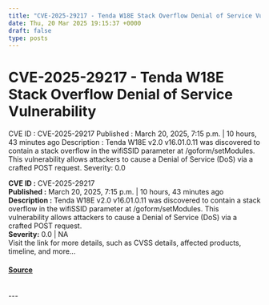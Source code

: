 ```yaml
---
title: "CVE-2025-29217 - Tenda W18E Stack Overflow Denial of Service Vulnerability"
date: Thu, 20 Mar 2025 19:15:37 +0000
draft: false
type: posts
---
```

# CVE-2025-29217 - Tenda W18E Stack Overflow Denial of Service Vulnerability





 CVE ID : CVE-2025-29217 Published : March 20, 2025, 7:15 p.m. | 10 hours, 43 minutes ago Description : Tenda W18E v2.0 v16.01.0.11 was discovered to contain a stack overflow in the wifiSSID parameter at /goform/setModules. This vulnerability allows attackers to cause a Denial of Service (DoS) via a crafted POST request. Severity: 0.0

**CVE ID :** CVE-2025-29217  
**Published :** March 20, 2025, 7:15 p.m. | 10 hours, 43 minutes ago  
**Description :** Tenda W18E v2.0 v16.01.0.11 was discovered to contain a stack overflow in the wifiSSID parameter at /goform/setModules. This vulnerability allows attackers to cause a Denial of Service (DoS) via a crafted POST request.  
**Severity:** 0.0 | NA  
Visit the link for more details, such as CVSS details, affected products, timeline, and more...

#### [Source](https://cvefeed.io/vuln/detail/CVE-2025-29217)

<br/>
---
